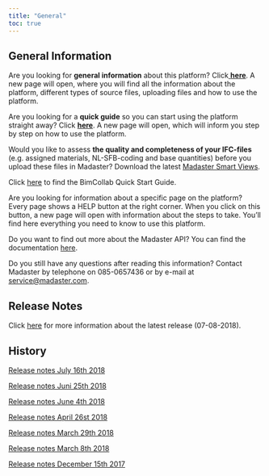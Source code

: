 ```yaml
---
title: "General"
toc: true
---
```


## General Information

Are you looking for <strong>general information</strong> about this platform? Click<a href="http://www-t.madaster.com/download_file/view/283"> </a><b><a href="http://www.madaster.com/download_file/view/283">here</a></b>. A new page will open, where you will find all the information about the platform, different types of source files, uploading files and how to use the platform.

Are you looking for a <strong>quick guide</strong> so you can start using the platform straight away? 
Click <b><a href="http://www.madaster.com/download_file/view/282">here</a></b>. A new page will open, which will inform you step by step on how to use the platform.

Would you like to assess <strong>the quality and completeness of your IFC-files </strong> (e.g. assigned materials, NL-SFB-coding and base quantities) before you upload these files in Madaster? 
Download the latest <a href="http://www.bimcollab.com/en/betazoom/betazoom/download" target="_blank">Madaster Smart Views</a>.

Click <a href="http://www.bimcollab.com/en/betazoom/betazoom/downloads/BIMcollab-ZOOM-Quick-Start-Guide" target="_blank">here</a> to find the BimCollab Quick Start Guide.

Are you looking for information about a specific page on the platform? 
Every page shows a HELP button at the right corner. When you click on this button, a new page will open with information about the steps to take. You&rsquo;ll find here everything you need to know to use this platform.

Do you want to find out more about the Madaster API? 
You can find the documentation <a href="https://docs.madaster.com/api" target="_blank">here</a>.

Do you still have any questions after reading this information?
Contact Madaster by telephone on 085-0657436 or by e-mail at <a href="mailto:service@madaster.com">service@madaster.com</a>.

## Release Notes

Click <a href="https://www.madaster.com/download_file/view/763" target="_blank">here</a> for more information about the latest release (07-08-2018).

## History

<p><a href="https://www.madaster.com/download_file/view/715">Release notes July 16th 2018</a></p>

<p><a href="https://www.madaster.com/download_file/view/672">Release notes Juni 25th 2018</a></p>

<p><a href="https://www.madaster.com/download_file/view/612">Release notes June 4th 2018</a></p>

<p><a href="https://www.madaster.com/download_file/view/552">Release notes April 26st 2018</a></p>

<p><a href="https://www.madaster.com/download_file/view/505" target="_blank">Release notes March 29th 2018</a></p>

<p><a href="https://www.madaster.com/download_file/view/508" target="_blank">Release notes March 8th 2018</a></p>

<p><a href="https://www.madaster.com/download_file/view/506" target="_blank">Release notes December 15th 2017</a></p>
